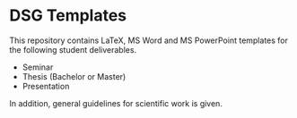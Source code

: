 # DSG Templates

This repository contains LaTeX, MS Word and MS PowerPoint templates for the following student deliverables.

- Seminar
- Thesis (Bachelor or Master)
- Presentation

In addition, general guidelines for scientific work is given.
